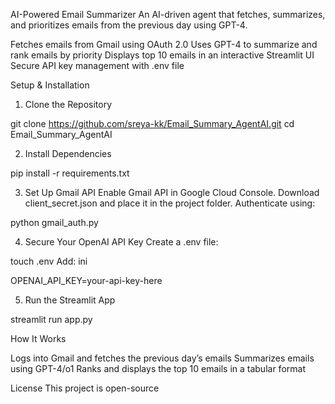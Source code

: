 AI-Powered Email Summarizer
An AI-driven agent that fetches, summarizes, and prioritizes emails from the previous day using GPT-4.


Fetches emails from Gmail using OAuth 2.0
Uses GPT-4 to summarize and rank emails by priority
Displays top 10 emails in an interactive Streamlit UI
Secure API key management with .env file


Setup & Installation
1. Clone the Repository


git clone https://github.com/sreya-kk/Email_Summary_AgentAI.git
cd Email_Summary_AgentAI


2. Install Dependencies


pip install -r requirements.txt


3. Set Up Gmail API
Enable Gmail API in Google Cloud Console.
Download client_secret.json and place it in the project folder.
Authenticate using:


python gmail_auth.py


4. Secure Your OpenAI API Key
Create a .env file:


touch .env
Add:
ini


OPENAI_API_KEY=your-api-key-here


5. Run the Streamlit App


streamlit run app.py

How It Works


Logs into Gmail and fetches the previous day’s emails
Summarizes emails using GPT-4/o1
Ranks and displays the top 10 emails in a tabular format



License
This project is open-source 

